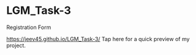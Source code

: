 # LGM_Task-3
Registration Form

https://jeev45.github.io/LGM_Task-3/  Tap here for a quick preview of my project.
